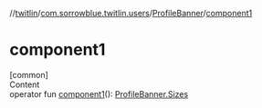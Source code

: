 //[twitlin](../../index.md)/[com.sorrowblue.twitlin.users](../index.md)/[ProfileBanner](index.md)/[component1](component1.md)



# component1  
[common]  
Content  
operator fun [component1](component1.md)(): [ProfileBanner.Sizes](-sizes/index.md)  



